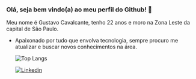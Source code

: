 ### Olá, seja bem vindo(a) ao meu perfil do Github! 👋

   Meu nome é Gustavo Cavalcante, tenho 22 anos e moro na Zona Leste da capital de São Paulo.
- Apaixonado por tudo que envolva tecnologia, sempre procuro me atualizar e buscar novos conhecimentos na área.


   
   ![Top Langs](https://github-readme-stats.vercel.app/api/top-langs/?username=gustavocavalcant&layout=compact&theme=tokyonight)
   
   [![Linkedin](https://img.shields.io/badge/-LinkedIn-0e76a8?style=flat-square&logo=Linkedin&logoColor=white&link=https://www.linkedin.com/in/gustavo-cavalcante-ferreira-2a172b1a0/)](https://www.linkedin.com/in/gustavo-cavalcante-ferreira-2a172b1a0/)
   

<!--
**GustavoCavalcant/GustavoCavalcant** is a ✨ _special_ ✨ repository because its `README.md` (this file) appears on your GitHub profile.

Here are some ideas to get you started:

- 🔭 I’m currently working on ...
- 🌱 I’m currently learning ...
- 👯 I’m looking to collaborate on ...
- 🤔 I’m looking for help with ...
- 💬 Ask me about ...
- 📫 How to reach me: ...
- 😄 Pronouns: ...
- ⚡ Fun fact: ...
-->
